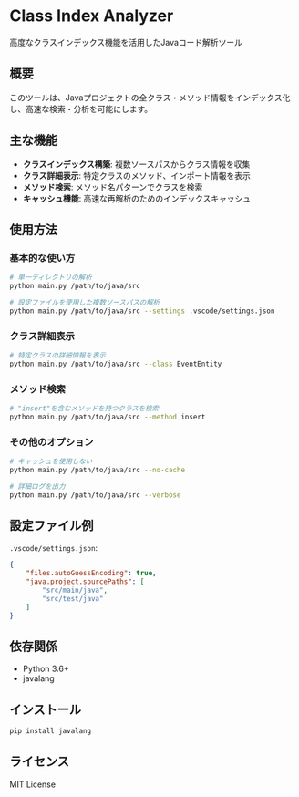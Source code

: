 # Class Index Analyzer

高度なクラスインデックス機能を活用したJavaコード解析ツール

## 概要

このツールは、Javaプロジェクトの全クラス・メソッド情報をインデックス化し、高速な検索・分析を可能にします。

## 主な機能

- **クラスインデックス構築**: 複数ソースパスからクラス情報を収集
- **クラス詳細表示**: 特定クラスのメソッド、インポート情報を表示
- **メソッド検索**: メソッド名パターンでクラスを検索
- **キャッシュ機能**: 高速な再解析のためのインデックスキャッシュ

## 使用方法

### 基本的な使い方

```bash
# 単一ディレクトリの解析
python main.py /path/to/java/src

# 設定ファイルを使用した複数ソースパスの解析
python main.py /path/to/java/src --settings .vscode/settings.json
```

### クラス詳細表示

```bash
# 特定クラスの詳細情報を表示
python main.py /path/to/java/src --class EventEntity
```

### メソッド検索

```bash
# "insert"を含むメソッドを持つクラスを検索
python main.py /path/to/java/src --method insert
```

### その他のオプション

```bash
# キャッシュを使用しない
python main.py /path/to/java/src --no-cache

# 詳細ログを出力
python main.py /path/to/java/src --verbose
```

## 設定ファイル例

`.vscode/settings.json`:
```json
{
    "files.autoGuessEncoding": true,
    "java.project.sourcePaths": [
        "src/main/java",
        "src/test/java"
    ]
}
```

## 依存関係

- Python 3.6+
- javalang

## インストール

```bash
pip install javalang
```

## ライセンス

MIT License